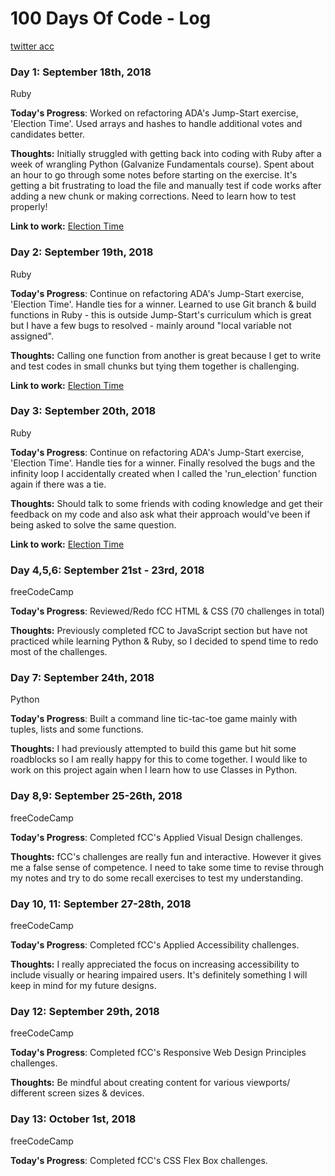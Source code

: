 # 100 Days Of Code - Log
[twitter acc](https://twitter.com/adriennemclim)


### Day 1: September 18th, 2018
Ruby

**Today's Progress**: Worked on refactoring ADA's Jump-Start exercise, 'Election Time'. Used arrays and hashes to handle additional votes and candidates better.

**Thoughts:** Initially struggled with getting back into coding with Ruby after a week of wrangling Python (Galvanize Fundamentals course).  Spent about an hour to go through some notes before starting on the exercise. It's getting a bit frustrating to load the file and manually test if code works after adding a new chunk or making corrections. Need to learn how to test properly!

**Link to work:** [Election Time](https://github.com/adriennelim/jump-start/blob/master/exercise/election_time_enhanced.rb)


### Day 2: September 19th, 2018
Ruby

**Today's Progress**: Continue on refactoring ADA's Jump-Start exercise, 'Election Time'. Handle ties for a winner. 
Learned to use Git branch & build functions in Ruby - this is outside Jump-Start's curriculum which is great but I have a few bugs to resolved - mainly around "local variable not assigned".

**Thoughts:** 
Calling one function from another is great because I get to write and test codes in small chunks but tying them together is challenging. 

**Link to work:** [Election Time](https://github.com/adriennelim/jump-start/blob/master/exercise/election_time_enhanced.rb)

### Day 3: September 20th, 2018
Ruby

**Today's Progress**: Continue on refactoring ADA's Jump-Start exercise, 'Election Time'. Handle ties for a winner. 
Finally resolved the bugs and the infinity loop I accidentally created when I called the 'run_election' function again if there was a tie.

**Thoughts:** 
Should talk to some friends with coding knowledge and get their feedback on my code and also ask what their approach would've been if being asked to solve the same question. 

**Link to work:** [Election Time](https://github.com/adriennelim/jump-start/blob/master/exercise/election_time_enhanced.rb)

### Day 4,5,6: September 21st - 23rd, 2018
freeCodeCamp

**Today's Progress**: 
Reviewed/Redo fCC HTML & CSS (70 challenges in total)

**Thoughts:** 
Previously completed fCC to JavaScript section but have not practiced while learning Python & Ruby, so I decided to spend time to redo most of the challenges. 

### Day 7: September 24th, 2018
Python

**Today's Progress**: Built a command line tic-tac-toe game mainly with tuples, lists and some functions.

**Thoughts:**
I had previously attempted to build this game but hit some roadblocks so I am really happy for this to come together. I would like to work on this project again when I learn how to use Classes in Python.

### Day 8,9: September 25-26th, 2018
freeCodeCamp

**Today's Progress**: Completed fCC's Applied Visual Design challenges.

**Thoughts:**
fCC's challenges are really fun and interactive. However it gives me a false sense of competence. I need to take some time to revise through my notes and try to do some recall exercises to test my understanding.

### Day 10, 11: September 27-28th, 2018
freeCodeCamp

**Today's Progress**: Completed fCC's Applied Accessibility challenges.

**Thoughts:**
I really appreciated the focus on increasing accessibility to include visually or hearing impaired users. It's definitely something I will keep in mind for my future designs.

### Day 12: September 29th, 2018
freeCodeCamp

**Today's Progress**: Completed fCC's Responsive Web Design Principles challenges.

**Thoughts:**
Be mindful about creating content for various viewports/ different screen sizes & devices. 

### Day 13: October 1st, 2018
freeCodeCamp

**Today's Progress**: Completed fCC's CSS Flex Box challenges.



